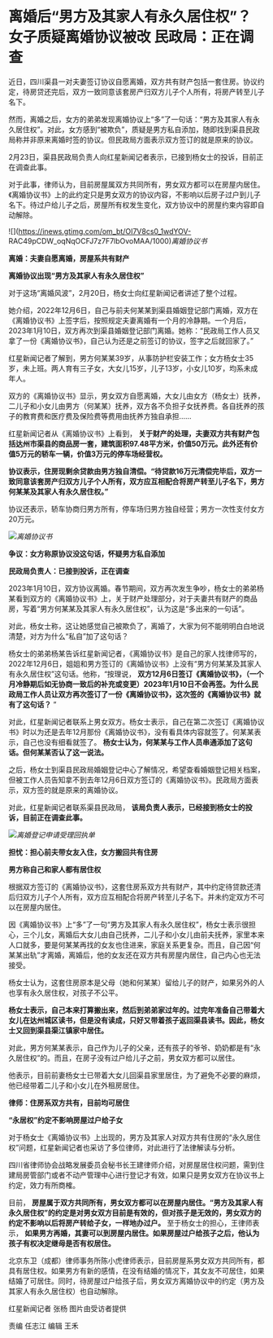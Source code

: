 # 离婚后“男方及其家人有永久居住权”？女子质疑离婚协议被改 民政局：正在调查

近日，四川渠县一对夫妻签订协议自愿离婚，双方共有财产包括一套住房。协议约定，待房贷还完后，双方一致同意该套房产归双方儿子个人所有，将房产转至儿子名下。

然而，离婚之后，女方的弟弟发现离婚协议上“多”了一句话：“男方及其家人有永久居住权”。对此，女方感到“被欺负”，质疑是男方私自添加，随即找到渠县民政局称并非原来离婚时签的协议。但民政局方面表示双方签订的就是原来的协议。

2月23日，渠县民政局负责人向红星新闻记者表示，已接到杨女士的投诉，目前正在调查此事。

对于此事，律师认为，目前房屋属双方共同所有，男女双方都可以在房屋内居住。《离婚协议书》上的此约定只是男女双方的协议内容，不影响以后房子过户到儿子名下。待过户给儿子之后，房屋所有权发生变化，双方协议中的房屋约束内容即自动解除。

![](https://inews.gtimg.com/om_bt/OI7V8cs0_1wdYOV-
RAC49pCDW_oqNqOCFJ7z7F7lbOvoMAA/1000)_离婚协议书_

**离婚：夫妻自愿离婚，房屋系共有财产**

**离婚协议出现“男方及其家人有永久居住权”**

对于这场“离婚风波”，2月20日，杨女士向红星新闻记者讲述了整个过程。

她介绍，2022年12月6日，自己与前夫何某某到渠县婚姻登记部门离婚，双方在《离婚协议书》上签字后，按照规定夫妻离婚有一个月的冷静期。一个月后，2023年1月10日，双方再次到渠县婚姻登记部门离婚。她称：“民政局工作人员又拿了一份《离婚协议书》，自己认为还是之前签订的协议，签字之后就回家了。”

红星新闻记者了解到，男方何某某39岁，从事防护栏安装工作；女方杨女士35岁，未上班。两人育有三子女，大女儿15岁，儿子13岁，小女儿10岁，均系未成年人。

双方的《离婚协议书》显示，男女双方自愿离婚，大女儿由女方（杨女士）抚养，二儿子和小女儿由男方（何某某）抚养，双方各不负担子女抚养费。各自抚养的孩子的教育费和医疗费及保险费等费用由抚养方独自承担……

红星新闻记者从《离婚协议书》上看到，
**关于财产的处理，夫妻双方共有财产包括达州市渠县的商品房一套，建筑面积97.48平方米，价值50万元。此外还有价值5万元的轿车一辆，价值3万元的停车场经营权。**

**协议表示，住房现剩余贷款由男方独自清偿。“待贷款16万元清偿完毕后，双方一致同意该套房产归双方儿子个人所有，双方应互相配合将房产转至儿子名下，男方何某某及其家人有永久居住权。”**

协议还表示，轿车协商归男方所有，停车场归男方独自经营；男方一次性支付女方20万元。

![](https://inews.gtimg.com/om_bt/OY8bwgb4gRVWdAXInVsEjK7HruvvpWSQ4Qci0VcqbLR9sAA/1000)_离婚协议书_

**争议：女方称原协议没这句话，怀疑男方私自添加**

**民政局负责人：已接到投诉，正在调查**

2023年1月10日，双方协议离婚。春节期间，双方再次发生争吵，杨女士的弟弟杨某看到双方的《离婚协议书》上，关于财产处理部分，对于夫妻共有财产的商品房，写着“男方何某某及其家人有永久居住权”，认为这是“多出来的一句话”。

对此，杨女士称，这让她感觉自己被欺负了，离婚了，大家为何不能明明白白地说清楚，对方为什么“私自”加了这句话？

杨女士的弟弟杨某告诉红星新闻记者，《离婚协议书》是自己的家人找律师写的，2022年12月6日，姐姐和男方签订的《离婚协议书》上没有“男方何某某及其家人有永久居住权”这句话。他称，“按理说，
**双方12月6日签订《离婚协议书》，（一个月冷静期后如无协商一致后的补充或变更）2023年1月10日不会再签。为什么民政局工作人员让双方再次签订了一份《离婚协议书》，这次签的《离婚协议书》就有了这句话？**
”

对此，红星新闻记者联系上男女双方。杨女士表示，自己在第二次签订《离婚协议书》时以为还是去年12月那份《离婚协议书》，没有看具体内容就签了。何某某表示，自己也没有细看就签了。
**杨女士认为，何某某与工作人员串通添加了这句话。但何某某否认了这一说法。**

之后，杨女士到渠县民政局婚姻登记中心了解情况，希望查看婚姻登记相关档案，但被工作人员告知拿不到去年12月6日双方签订的《离婚协议书》。民政局方面表示，双方签的就是原来的离婚协议。

对此，红星新闻记者联系渠县民政局， **该局负责人表示，已经接到杨女士的投诉，目前正在调查此事。**

![](https://inews.gtimg.com/om_bt/OUhufPxMtPMDVipnkb18aEjDeTF3WjpGvLeyFdmjFlR-0AA/1000)_离婚登记申请受理回执单_

**担忧：担心前夫带女友入住，女方搬回共有住房**

**男方称自己和家人都有居住权**

根据双方签订的《离婚协议书》，这套住房系双方共有财产，其中约定待贷款还清后归双方儿子个人所有，双方应互相配合将房产转至儿子名下。并未约定双方不可以在房屋内居住。

因《离婚协议书》上“多”了一句“男方及其家人有永久居住权”，杨女士表示很担心，三个儿女，离婚后大女儿由自己抚养，二儿子和小女儿由前夫抚养，家里本来人口就多，要是何某某再找的女友也住进来，家庭关系更复杂。而且，自己因“何某某出轨”才离婚，离婚后，他的女友还在双方共有房屋内居住，自己内心也无法接受。

杨女士认为，这套住房原本是父母（她和何某某）留给儿子的财产，如果另外的人也享有永久居住权，对孩子不公平。

**杨女士表示，自己本来打算搬出来，然后到弟弟家过年的。过完年准备自己带着大女儿在达州城区读书，但是没有读成，只好又带着孩子返回渠县读书。因此，杨女士又回到渠县渠江镇家中居住。**

对此，男方何某某表示，自己作为儿子的父亲，还有孩子的爷爷、奶奶都是有“永久居住权”的。而且，在房子没有过户给儿子之前，男女双方都可以居住。

他表示，目前前妻杨女士已带着大女儿回渠县家里居住，为了避免不必要的麻烦，他已经带着二儿子和小女儿在外租房居住。

**律师：住房系双方共有，目前均可居住**

**“永居权”约定不影响房屋过户给子女**

对于杨女士《离婚协议书》上出现的，男方及其家人对双方共有住房的“永久居住权”问题，红星新闻记者也采访了多位律师，对此进行了法律解读与分析。

四川省律师协会战略发展委员会秘书长王建律师介绍，对房屋居住权问题，需到住建局房管部门或者不动产管理中心进行登记才有效，如果只是男女双方在协议书上约定，效力有所商榷。

目前，
**房屋属于双方共同所有，男女双方都可以在房屋内居住。“男方及其家人有永久居住权”的约定是对男女双方目前是有效的，但对孩子是无效的，男女双方的约定不影响以后将房产转给子女，一样地办过户。**
至于杨女士的担心，王律师表示， **如果男方再婚，其妻可以到房屋内居住。如果房屋过户给孩子之后，他认为孩子有权决定继母是否有权居住。**

北京东卫（成都）律师事务所陈小虎律师表示，目前房屋系男女双方共同所有，都具有居住权。如果男方有新的感情，在没有结婚的情况下，其女友不可居住，如果结婚了可居住。同时，待房屋过户给孩子后，男女双方离婚协议中的约定（男方及其家人有永久居住权）也自动解除。

红星新闻记者 张杨 图片由受访者提供

责编 任志江 编辑 王禾

